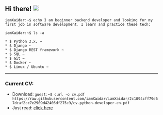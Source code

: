 ## Hi there! <img src="https://github.com/blackcater/blackcater/raw/main/images/Hi.gif" height="20"/>

```iamXaidar:~$ echo I am beginner backend developer and looking for my first job in software development. I learn and practice these tech:```

```iamXaidar:~$ ls -a```
```
* $ Python 3.x. ~
* $ Django ~
* $ Django REST framework ~
* $ SQL ~
* $ Git ~
* $ Docker ~
* $ Linux / Ubuntu ~
```
<hr>

### Current CV:
* Download: ```guest:~$ curl -o cv.pdf https://raw.githubusercontent.com/iamXaidar/iamXaidar/2c1094cff79d67dcaf2cc7e2909d42406df275e9/cv-python-developer-en.pdf```
* Just read: [click here](https://github.com/iamXaidar/iamXaidar/blob/main/cv-python-developer-en.pdf)
